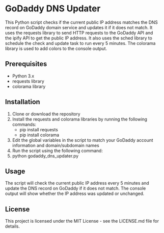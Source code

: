 # GoDaddy DNS Updater
This Python script checks if the current public IP address matches the DNS record on GoDaddy domain service and updates it if it does not match. It uses the requests library to send HTTP requests to the GoDaddy API and the ipify API to get the public IP address. It also uses the sched library to schedule the check and update task to run every 5 minutes. The colorama library is used to add colors to the console output.

## Prerequisites
- Python 3.x
- requests library
- colorama library

## Installation
1. Clone or download the repository
2. Install the requests and colorama libraries by running the following commands:
	- pip install requests
	- pip install colorama
3. Edit the global variables in the script to match your GoDaddy account information and domain/subdomain names
4. Run the script using the following command:
5. python godaddy_dns_updater.py

## Usage
The script will check the current public IP address every 5 minutes and update the DNS record on GoDaddy if it does not match. The console output will show whether the IP address was updated or unchanged.

## License
This project is licensed under the MIT License - see the LICENSE.md file for details.